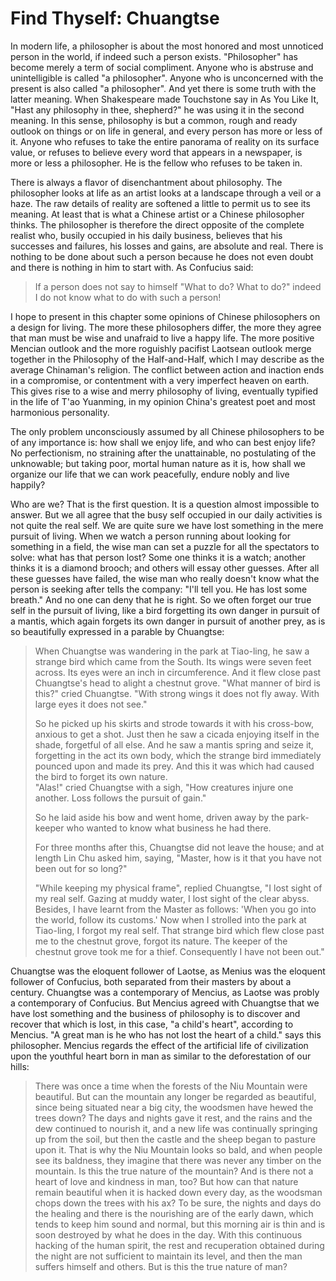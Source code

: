 # Find Thyself: Chuangtse

In modern life, a philosopher is about the most honored and most unnoticed
person in the world, if indeed such a person exists. "Philosopher" has become
merely a term of social compliment. Anyone who is abstruse and unintelligible is
called "a philosopher". Anyone who is unconcerned with the present is also
called "a philosopher". And yet there is some truth with the latter meaning.
When Shakespeare made Touchstone say in As You Like It, "Hast any philosophy in
thee, shepherd?" he was using it in the second meaning. In this sense,
philosophy is but a common, rough and ready outlook on things or on life in
general, and every person has more or less of it. Anyone who refuses to take the
entire panorama of reality on its surface value, or refuses to believe every
word that appears in a newspaper, is more or less a philosopher. He is the
fellow who refuses to be taken in.

There is always a flavor of disenchantment about philosophy. The philosopher
looks at life as an artist looks at a landscape through a veil or a haze. The
raw details of reality are softened a little to permit us to see its meaning. At
least that is what a Chinese artist or a Chinese philosopher thinks. The
philosopher is therefore the direct opposite of the complete realist who, busily
occupied in his daily business, believes that his successes and failures, his
losses and gains, are absolute and real. There is nothing to be done about such
a person because he does not even doubt and there is nothing in him to start
with. As Confucius said:

> If a person does not say to himself "What to do? What to do?" indeed I do not
> know what to do with such a person!

I hope to present in this chapter some opinions of Chinese philosophers on a
design for living. The more these philosophers differ, the more they agree that
man must be wise and unafraid to live a happy life. The more positive Mencian
outlook and the more roguishly pacifist Laotsean outlook merge together in the
Philosophy of the Half-and-Half, which I may describe as the average Chinaman's
religion. The conflict between action and inaction ends in a compromise, or
contentment with a very imperfect heaven on earth. This gives rise to a wise and
merry philosophy of living, eventually typified in the life of T'ao Yuanming, in
my opinion China's greatest poet and most harmonious personality.

The only problem unconsciously assumed by all Chinese philosophers to be of any
importance is: how shall we enjoy life, and who can best enjoy life? No
perfectionism, no straining after the unattainable, no postulating of the
unknowable; but taking poor, mortal human nature as it is, how shall we organize
our life that we can work peacefully, endure nobly and live happily?

Who are we? That is the first question. It is a question almost impossible to
answer. But we all agree that the busy self occupied in our daily activities is
not quite the real self. We are quite sure we have lost something in the mere
pursuit of living. When we watch a person running about looking for something in
a field, the wise man can set a puzzle for all the spectators to solve: what has
that person lost? Some one thinks it is a watch; another thinks it is a diamond
brooch; and others will essay other guesses. After all these guesses have
failed, the wise man who really doesn't know what the person is seeking after
tells the company: "I'll tell you. He has lost some breath." And no one can deny
that he is right. So we often forget our true self in the pursuit of living,
like a bird forgetting its own danger in pursuit of a mantis, which again
forgets its own danger in pursuit of another prey, as is so beautifully
expressed in a parable by Chuangtse:

> When Chuangtse was wandering in the park at Tiao-ling, he saw a strange bird
> which came from the South. Its wings were seven feet across. Its eyes were an
> inch in circumference. And it flew close past Chuangtse's head to alight a
> chestnut grove. "What manner of bird is this?" cried Chuangtse. "With strong
> wings it does not fly away. With large eyes it does not see."  
>  
> So he picked up his skirts and strode towards it with his cross-bow, anxious
> to get a shot. Just then he saw a cicada enjoying itself in the shade,
> forgetful of all else. And he saw a mantis spring and seize it, forgetting in
> the act its own body, which the strange bird immediately pounced upon and made
> its prey. And this it was which had caused the bird to forget  its own nature.  
> "Alas!" cried Chuangtse with a sigh, "How creatures injure one another. Loss
> follows the pursuit of gain."  
>  
> So he laid aside his bow and went home, driven away by the park-keeper who
> wanted to know what business he had there.  
>  
> For three months after this, Chuangtse did not leave the house; and at length
> Lin Chu asked him, saying, "Master, how is it that you have not been out for
> so long?"  
>  
> "While keeping my physical frame", replied Chuangtse, "I lost sight of my real
> self. Gazing at muddy water, I lost sight of the clear abyss. Besides, I have
> learnt from the Master as follows: 'When you go into the world, follow its
> customs.' Now when I strolled into the park at Tiao-ling, I forgot my real
> self. That strange bird which flew close past me to the chestnut grove, forgot
> its nature. The keeper of the chestnut grove took me for a thief. Consequently
> I have not been out."

Chuangtse was the eloquent follower of Laotse, as Menius was the eloquent
follower of Confucius, both separated from their masters by about a century.
Chuangtse was a contemporary of Mencius, as Laotse was probly a contemporary of
Confucius. But Mencius agreed with Chuangtse that we have lost something and the
business of philosophy is to discover and recover that which is lost, in this
case, "a child's heart", according to Mencius. "A great man is he who has not
lost the heart of a child." says this philosopher. Mencius regards the effect of
the artificial life of civilization upon the youthful heart born in man as
similar to the deforestation of our hills:

> There was once a time when the forests of the Niu Mountain were beautiful. But
> can the mountain any longer be regarded as beautiful, since being situated
> near a big city, the woodsmen have hewed the trees down? The days and nights
> gave it rest, and the rains and the dew continued to nourish it, and a new
> life was continually springing up from the soil, but then the castle and the
> sheep began to pasture upon it. That is why the Niu Mountain looks so bald,
> and when people see its baldness, they imagine that there was never any timber
> on the mountain. Is this the true nature of the mountain? And is there not a
> heart of love and kindness in man, too? But how can that nature remain
> beautiful when it is hacked down every day, as the woodsman chops down the
> trees with his ax? To be sure, the nights and days do the healing and there is
> the nourishing are of the early dawn, which tends to keep him sound and
> normal, but this morning air is thin and is soon destroyed by what he does in
> the day. With this continuous hacking of the human spirit, the rest and
> recuperation obtained during the night are not sufficient to maintain its
> level, and then the man suffers himself and others. But is this the true
> nature of man?
